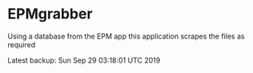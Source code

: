# EPMgrabber
Using a database from the EPM app this application scrapes the files as required


Latest backup: Sun Sep 29 03:18:01 UTC 2019
